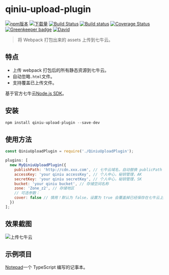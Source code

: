 # qiniu-upload-plugin

[![npm版本](https://img.shields.io/npm/v/qiniu-upload-plugin.svg)](https://www.npmjs.com/package/qiniu-upload-plugin)
[![下载量](https://img.shields.io/npm/dt/qiniu-upload-plugin.svg)](http://npm-stat.com/charts.html?package=qiniu-upload-plugin)
[![Build Status](https://travis-ci.com/yhlben/qiniu-upload-plugin.svg?branch=master)](https://travis-ci.com/yhlben/qiniu-upload-plugin)
[![Build status](https://ci.appveyor.com/api/projects/status/i72dafha6ht7bcnk/branch/master?svg=true)](https://ci.appveyor.com/project/yhlben/qiniu-upload-plugin/branch/master)
[![Coverage Status](https://coveralls.io/repos/github/yhlben/qiniu-upload-plugin/badge.svg)](https://coveralls.io/github/yhlben/qiniu-upload-plugin) [![Greenkeeper badge](https://badges.greenkeeper.io/yhlben/qiniu-upload-plugin.svg)](https://greenkeeper.io/)
[![David](https://img.shields.io/david/yhlben/qiniu-upload-plugin.svg)](https://david-dm.org/yhlben/qiniu-upload-plugin)

> 将 Webpack 打包出来的 assets 上传到七牛云。

## 特点

- 上传 webpack 打包后的所有静态资源到七牛云。
- 自动忽略`.html`文件。
- 支持覆盖已上传文件。

基于官方七牛云[Node.js SDK](https://developer.qiniu.com/kodo/sdk/1289/nodejs)。

## 安装

```js
npm install qiniu-upload-plugin --save-dev
```

## 使用方法

```js
const QiniuUploadPlugin = require('./QiniuUploadPlugin');

plugins: [
  new MyQiniuUploadPlugin({
    publishPath: 'http://cdn.xxx.com', // 七牛云域名，自动替换 publicPath
    accessKey: 'your qiniu accessKey', // 个人中心，秘钥管理，AK
    secretKey: 'your qiniu secretKey', // 个人中心，秘钥管理，SK
    bucket: 'your qiniu bucket', // 存储空间名称
    zone: 'Zone_z2', // 存储地区
    // 可选参数：
    cover: false // 慎用！默认为 false，设置为 true 会覆盖掉已经保存在七牛云上的同名文件。
  })
];
```

## 效果截图

![上传七牛云](https://raw.githubusercontent.com/yhlben/qiniu-upload-plugin/master/screenshots/qiniu-upload.png)

## 示例项目

[Notepad](https://github.com/yhlben/notepad)一个 TypeScript 编写的记事本。
